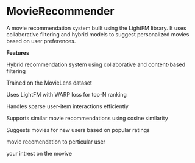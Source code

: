 # MovieRecommender
A movie recommendation system built using the LightFM library. It uses collaborative filtering and hybrid models to suggest personalized movies based on user preferences.

**Features**

Hybrid recommendation system using collaborative and content-based filtering

Trained on the MovieLens dataset

Uses LightFM with WARP loss for top-N ranking

Handles sparse user-item interactions efficiently

Supports similar movie recommendations using cosine similarity

Suggests movies for new users based on popular ratings

movie recomendation to perticular user

your intrest on the movive
